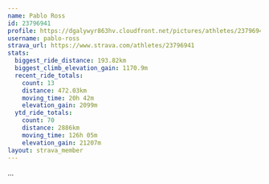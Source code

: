 ```yaml
---
name: Pablo Ross
id: 23796941
profile: https://dgalywyr863hv.cloudfront.net/pictures/athletes/23796941/14615399/1/large.jpg
username: pablo-ross
strava_url: https://www.strava.com/athletes/23796941
stats:
  biggest_ride_distance: 193.82km
  biggest_climb_elevation_gain: 1170.9m
  recent_ride_totals:
    count: 13
    distance: 472.03km
    moving_time: 20h 42m
    elevation_gain: 2099m
  ytd_ride_totals:
    count: 70
    distance: 2886km
    moving_time: 126h 05m
    elevation_gain: 21207m
layout: strava_member
--- 
```

...
